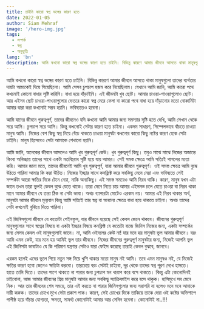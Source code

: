 ```yaml
---
title: চাইনি কারো স্বপ্ন ভঙ্গের কারণ হতে
date: 2022-01-05
author: Siam Mehraf
image: '/hero-img.jpg'
tags:
  - সম্পর্ক
  - স্বপ্ন
  - অনুভূতি
lang: 'bn'
description: আমি কখনো কারো স্বপ্ন ভঙ্গের কারণ হতে চাইনি। বিভিন্ন কারণে আমার জীবনে আসতে থাকা মানুষগুলো তাদের ব্যর্থতার দায়টা আমাকেই দিয়ে গিয়েছিলো...
---
```


আমি কখনো কারো স্বপ্ন ভঙ্গের কারণ হতে চাইনি। বিভিন্ন কারণে আমার জীবনে আসতে থাকা মানুষগুলো তাদের ব্যর্থতার দায়টা আমাকেই দিয়ে গিয়েছিলো। আমি সেসব চুপচাপ হজম করে নিয়েছিলাম। যেখানে আমি জানি, আমি কারো পথে কখনোই কোনো বাধার সৃষ্টি করিনি। বাধা হয়ে দাঁড়াইনি। এই জীবনটা খুব ছোট। আমার চাওয়া-পাওয়াগুলোও ছোট। আর এইসব ছোট চাওয়া-পাওয়াগুলোর ভেতরে কারো স্বপ্ন মেরে ফেলা বা কারো পথে বাধা হয়ে দাঁড়ানোর মতো বোকামিটা আমার দ্বারা করা কখনোই সম্ভব হয়নি। ভবিষ্যতেও হবেনা।

আমি যাদের জীবনে গুরুত্বপূর্ণ, তাদের জীবনেও যদি কখনো আমি আমার জন্য সমস্যার সৃষ্টি হতে দেখি, আমি সেখান থেকে সরে আসি। চুপচাপ সরে আসি। কিন্তু কখনোই সেটার কারণ হতে চাইনা। একদম সাধারণ, সিম্পেলভাবে বাঁচতে চাওয়া মানুষ আমি। নিজের বেশ কিছু স্বপ্ন নিয়ে বেঁচে থাকতে চাওয়া মানুষটা কখনোর কারো কিছু নষ্টের কারণ হোক সেটা চাইনি। মানুষ হিসেবেও সেটা আমাকে শেখানো হয়নি।

আমি জানি, অনেকের জীবনে আসলেও আমি খুব গুরুত্বপূর্ণ কেউ। খুব গুরুত্বপূর্ণ কিছু। তবুও মাঝে মাঝে নিজের অজান্তে কিংবা অনিচ্ছায় তাদের সাথে একটা মতবিরোধ সৃষ্টি হয়ে যায় আমার। সেই সমস্ত ক্ষেত্রে আমি সত্যিই পাগলের মতো করি। আমার জানা মতে, তাদের জীবনেই আমি খুব গুরুত্বপূর্ণ, যারা আমার জীবনে গুরুত্বপূর্ণ। ওই সমস্ত ক্ষেত্রে আমি বুঝে উঠতে পারিনা আমার কি করা উচিত। নিজের ইচ্ছার সাথে কনফ্লিক্ট করে সবকিছু মেনে নেয়া এবং ভবিষ্যতে সেই সম্পর্কটা আরো ক্ষতির দিকে টেনে নেয়া, নাকি অন্যকিছু। এই সমস্ত সময়েও আমি নিরব থাকি। কারণ, মানুষ যখন এটা জানে তখন তারা ভুলই কেবল বুঝে যেতে থাকে। তারা মেনে নিতে চায় আমার এইসমস্ত চলে যেতে চাওয়া বা নিরব থাকা মানে আমার জীবনে যে তারা ঠিক না সেটা ভাবা। অথচ ব্যাপারটা মোটেও এরকম নয়। আমার এই নিরব থাকার অর্থ, মানুষটা আমার জীবনে মূল্যবান কিন্তু আমি সত্যিই তার স্বপ্ন বা অন্যান্য ক্ষেত্রে বাধা হয়ে থাকতে চাইনা। অথচ তাদের সেটা কখনোই বুঝিয়ে দিতে পারিনা।

এই জিনিসগুলো জীবনে যে কতোটা পেইনফুল, যার জীবনে হয়েছে সেই কেবল জেনে থাকবে। জীবনের গুরুত্বপূর্ণ মানুষগুলোর সাথে স্বপ্নের বিষয়ে বা একটা ইচ্ছার বিষয়ে কনফ্লিক্ট যে কতোটা বাজে জিনিস নিজের জন্য, একটা সম্পর্কের জন্য সেসব কেবল ওই মানুষগুলোই জানে। না, আমি ওইদলের কেউ না! যার মনে হয় মানুষটা ভুল আমার জীবনে। বরং আমি এমন কেউ, যার মনে হয় আমিই ভুল তার জীবনে। নিজের জীবনের গুরুত্বপূর্ণ মানুষটার জন্য, নিজেই আপনি ভুল এই জিনিসটা ভাবাটাও যে কি পরিমাণ যন্ত্রণার সেটাও যারা ফেইস করেছে তারাই কেবল বুঝবে, জানবে।

এরকম হলেই এদের ভুলে গিয়ে নতুন সঙ্গ নিয়ে খুশি থাকার মতো মানুষ নই আমি। তবে এমন মানুষও নই, যে নিজেই ক্ষতির কারণ হবো জেনেও ক্ষতিটা করবো। তারচেয়ে বরং সেটাই চাইবো, দূর থেকে তাদের স্বপ্ন পূরণ দেখে হাসতে। হাতে তালি দিতে। তাদের পাশে থাকতে না পারার জন্য চুপচাপ মন খারাপ করে বসে থাকতে। কিন্তু এটা কোনোদিনই চাইবোনা, আজ আমার জীবনের প্রিয় মানুষটা আমার জন্য সবকিছু স্যাক্রিফাইস করে বসে থাকুক। হাসিমুখে সব মেনে নিক। আর তার জীবনের শেষ সময়ে, তার এই করতে না পারার জিনিসগুলোর জন্য সরাসরি না হলেও মনে মনে আমাকে দায়ী করুক। তাদের চোখে মুখে সেটা প্রকাশ পাক। কারণ, সেই চোখের দিকে তাকিয়ে তাকে দেয়া ওই কষ্টের অভিশাপে পাপীষ্ঠ হয়ে বাঁচার যোগ্যতা, ক্ষমতা, সামর্থ্য কোনোটাই আমার আর সেদিন হবেনা। কোনোটাই না..!!!
